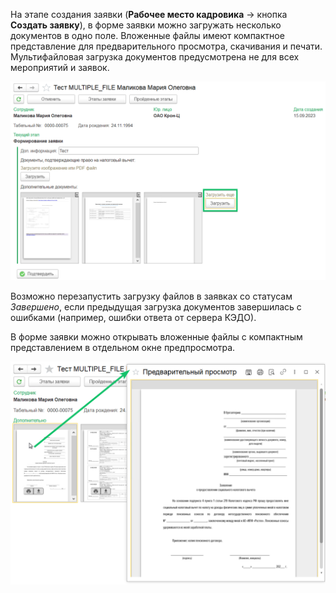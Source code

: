 На этапе создания заявки (**Рабочее место кадровика** → кнопка **Создать заявку**), в форме заявки можно загружать несколько документов в одно поле. Вложенные файлы имеют компактное представление для предварительного просмотра, скачивания и печати. Мультифайловая загрузка документов предусмотрена не для всех мероприятий и заявок. 

![](./assets/upload_attached_files.png)

Возможно перезапустить загрузку файлов в заявках со статусам *Завершено*, если предыдущая загрузка документов завершилась с ошибками (например, ошибки ответа от сервера КЭДО).

В форме заявки можно открывать вложенные файлы с компактным представлением в отдельном окне предпросмотра.

![](./assets/upload_attached_files_preview.png)